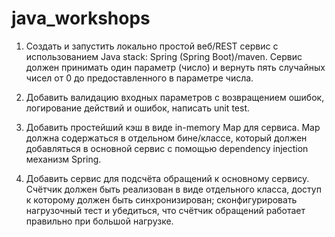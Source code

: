 # java_workshops

1. Создать и запустить локально простой веб/REST сервис с использованием Java stack: Spring (Spring Boot)/maven. Сервис должен принимать один параметр (число) и вернуть пять случайных чисел от 0 до предоставленного в параметре числа.

2. Добавить валидацию входных параметров с возвращением ошибок, логирование действий и ошибок, написать unit test.

3. Добавить простейший кэш в виде in-memory Map для сервиса. Map должна содержаться в отдельном бине/классе, который должен добавляться в основной сервис с помощью dependency injection механизм Spring.

4. Добавить сервис для подсчёта обращений к основному сервису. Счётчик должен быть реализован в виде отдельного класса, доступ к которому должен быть синхронизирован; сконфигурировать нагрузочный тест и убедиться, что счётчик обращений работает правильно при большой нагрузке.

